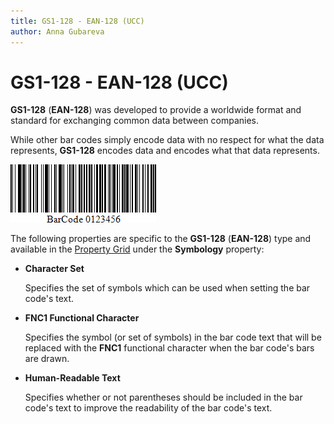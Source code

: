 ```yaml
---
title: GS1-128 - EAN-128 (UCC)
author: Anna Gubareva
---
```

# GS1-128 - EAN-128 (UCC)

**GS1-128** (**EAN-128**) was developed to provide a worldwide format and standard for exchanging common data between companies.

While other bar codes simply encode data with no respect for what the data represents, **GS1-128** encodes data and encodes what that data represents.

![](../../../../../images/eurd-win-bar-code-gs1-128-ean-128.png)

The following properties are specific to the **GS1-128** (**EAN-128**) type and available in the [Property Grid](../../report-designer-tools/ui-panels/property-grid.md) under the **Symbology** property:

* **Character Set**
	
	Specifies the set of symbols which can be used when setting the bar code's text.

* **FNC1 Functional Character**
	
	Specifies the symbol (or set of symbols) in the bar code text that will be replaced with the **FNC1** functional character when the bar code's bars are drawn.

* **Human-Readable Text**

    Specifies whether or not parentheses should be included in the bar code's text to improve the readability of the bar code's text.